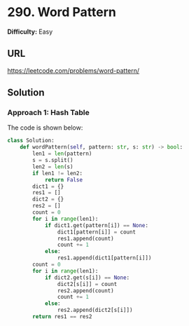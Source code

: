 # 290. Word Pattern

**Difficulty:** Easy

## URL

https://leetcode.com/problems/word-pattern/

## Solution

### Approach 1: Hash Table

The code is shown below:

```python
class Solution:
    def wordPattern(self, pattern: str, s: str) -> bool:
        len1 = len(pattern)
        s = s.split()
        len2 = len(s)
        if len1 != len2:
            return False
        dict1 = {}
        res1 = []
        dict2 = {}
        res2 = []
        count = 0
        for i in range(len1):
            if dict1.get(pattern[i]) == None:
                dict1[pattern[i]] = count
                res1.append(count)
                count += 1
            else:
                res1.append(dict1[pattern[i]])
        count = 0
        for i in range(len1):
            if dict2.get(s[i]) == None:
                dict2[s[i]] = count
                res2.append(count)
                count += 1
            else:
                res2.append(dict2[s[i]])
        return res1 == res2
```
